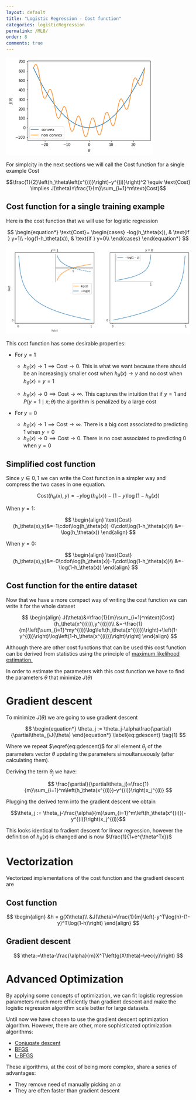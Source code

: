 ```yaml
---
layout: default
title: "Logistic Regression - Cost function"
categories: logisticRegression
permalink: /ML8/
order: 8
comments: true
---
```



    
![png](ML-8-LogisticRegressionCostFunction_files/ML-8-LogisticRegressionCostFunction_1_0.png)
    


For simplcity in the next sections we will call the Cost function for a single example $\text{Cost}$

$$\frac{1}{2}\left(h_\theta\left(x^{(i)}\right)-y^{(i)}\right)^2 \equiv \text{Cost} \implies J(\theta)=\frac{1}{m}\sum_{i=1}^m\text{Cost}$$

## Cost function for a single training example
Here is the cost function that we will use for logistic regression

$$
\begin{equation*}
\text{Cost}=
\begin{cases}
-log(h_\theta(x)), & \text{if } y=1\\
-log(1-h_\theta(x)), & \text{if } y=0\\
\end{cases}
\end{equation*}
$$



    
![png](ML-8-LogisticRegressionCostFunction_files/ML-8-LogisticRegressionCostFunction_4_0.png)
    


This cost function has some desirable properties:

* For $y=1$
    * $h_\theta(x)\to1 \implies \text{Cost}\to0$. This is what we want because there should be an increasingly smaller cost when $h_\theta(x)\to y$ and no cost when $h_\theta(x) = y = 1$

    * $h_\theta(x) \to 0 \implies \text{Cost}\to\infty$. This captures the intuition that if $y=1$ and $P(y=1\mid x;\theta)$ the algorithm is penalized by a large cost
    
* For $y=0$
    * $h_\theta(x)\to1 \implies \text{Cost}\to\infty$. There is a big cost associated to predicting 1 when $y=0$
    * $h_\theta(x)\to0 \implies \text{Cost}\to0$. There is no cost associated to predicting 0 when $y=0$

## Simplified cost function
Since $y\in{0,1}$ we can write the $\text{Cost}$ function in a simpler way and compress the two cases in one equation.

$$
\text{Cost}(h_\theta(x),y)=-y\log(h_\theta(x))-(1-y)\log(1-h_\theta(x))
$$

When $y=1$:

$$
\begin{align}
\text{Cost}(h_\theta(x),y)&=-1\cdot\log(h_\theta(x))-0\cdot\log(1-h_\theta(x))\\
&=-\log(h_\theta(x))
\end{align}
$$

When $y=0$:

$$
\begin{align}
\text{Cost}(h_\theta(x),y)&=-0\cdot\log(h_\theta(x))-1\cdot\log(1-h_\theta(x))\\
&=-\log(1-h_\theta(x))
\end{align}
$$

## Cost function for the entire dataset
Now that we have a more compact way of writing the cost function we can write it for the whole dataset

$$
\begin{align}
J(\theta)&=\frac{1}{m}\sum_{i=1}^m\text{Cost}(h_\theta(x^{(i)}),y^{(i)})\\
&=-\frac{1}{m}\left[\sum_{i=1}^my^{(i)}\log\left(h_\theta(x^{(i)})\right)+\left(1-y^{(i)}\right)\log\left(1-h_\theta(x^{(i)})\right)\right]
\end{align}
$$

Although there are other cost functions that can be used this cost function can be derived from statistics using the principle of [maximum likelihood estimation.](https://en.wikipedia.org/wiki/Maximum_likelihood_estimation)

In order to estimate the parameters with this cost function we have to find the parameters $\theta$ that minimize $J(\theta)$

# Gradient descent
To minimize $J(\theta)$ we are going to use gradient descent

$$
\begin{equation*}
\theta_j := \theta_j-\alpha\frac{\partial}{\partial\theta_j}J(\theta)
\end{equation*}
\label{eq:gdescent} \tag{1}
$$

Where we repeat $\eqref{eq:gdescent}$ for all element $\theta_j$ of the parameters vector $\theta$ updating the parameters simoultanueously (after calculating them).

Deriving the term $\theta_j$ we have:

$$
\frac{\partial}{\partial\theta_j}=\frac{1}{m}\sum_{i=1}^m\left(h_\theta(x^{(i)})-y^{(i)}\right)x_j^{(i)}
$$

Plugging the derived term into the gradient descent we obtain

$$\theta_j := \theta_j-\frac{\alpha}{m}\sum_{i=1}^m\left(h_\theta(x^{(i)})-y^{(i)}\right)x_j^{(i)}$$

This looks identical to fradient descent for linear regression, however the definition of $h_\theta(x)$ is changed and is now $\frac{1}{1+e^{\theta^Tx}}$

# Vectorization
Vectorized implementations of the cost function and the gradient descent are

## Cost function

$$
\begin{align}
&h = g(X\theta)\\
&J(\theta)=\frac{1}{m}\left(-y^T\log(h)-(1-y)^T\log(1-h)\right)
\end{align}
$$

## Gradient descent

$$
\theta:=\theta-\frac{\alpha}{m}X^T\left(g(X\theta)-\vec{y}\right)
$$

# Advanced Optimization
By applying some concepts of optimization, we can fit logistic regression parameters much more efficiently than gradient descent and make the logistic regression algorithm scale better for large datasets.

Until now we have chosen to use the gradient descent optimization algorithm. However, there are other, more sophisticated optimization algorithms:

* [Conjugate descent](https://en.wikipedia.org/wiki/Conjugate_gradient_method)
* [BFGS](https://en.wikipedia.org/wiki/Broyden%E2%80%93Fletcher%E2%80%93Goldfarb%E2%80%93Shanno_algorithm)
* [L-BFGS](https://en.wikipedia.org/wiki/Limited-memory_BFGS)

These algorithms, at the cost of being more complex, share a series of advantages:

* They remove need of manually picking an $\alpha$
* They are often faster than gradient descent
